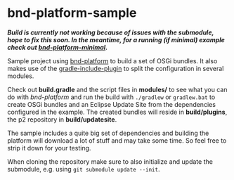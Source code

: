 bnd-platform-sample
===================

***Build is currently not working because of issues with the submodule, hope to fix this soon. In the meantime, for a running (if minimal) example check out [bnd-platform-minimal](https://github.com/stempler/bnd-platform-minimal).***

Sample project using [bnd-platform](https://github.com/stempler/bnd-platform) to build a set of OSGi bundles. It also makes use of the [gradle-include-plugin](https://github.com/stempler/gradle-include-plugin) to split the configuration in several modules.

Check out **build.gradle** and the script files in **modules/** to see what you can do with *bnd-platform* and run the build with `./gradlew` or `gradlew.bat` to create OSGi bundles and an Eclipse Update Site from the dependencies configured in the example. The created bundles will reside in **build/plugins**, the p2 repository in **build/updatesite**.

The sample includes a quite big set of dependencies and building the platform will download a lot of stuff and may take some time. So feel free to strip it down for your testing.

When cloning the repository make sure to also initialize and update the submodule, e.g. using `git submodule update --init`.
